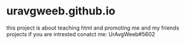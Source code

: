 # uravgweeb.github.io

this project is about teaching html and promoting me and my friends projects if you are intrested conatct me: UrAvgWeeb#5602
